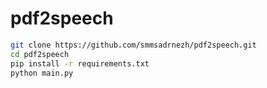 # pdf2speech

```bash
git clone https://github.com/smmsadrnezh/pdf2speech.git
cd pdf2speech
pip install -r requirements.txt
python main.py
```
